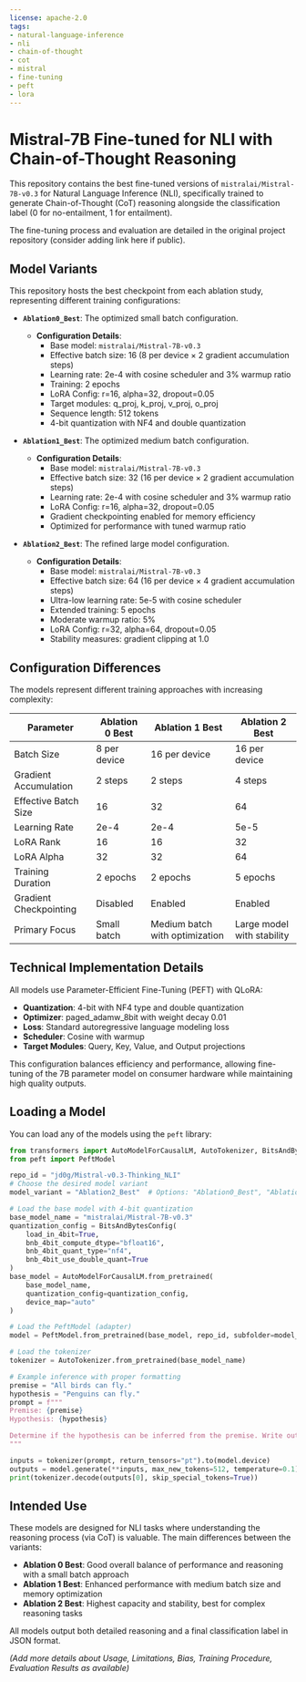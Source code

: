 ```yaml
---
license: apache-2.0
tags:
- natural-language-inference
- nli
- chain-of-thought
- cot
- mistral
- fine-tuning
- peft
- lora
---
```


# Mistral-7B Fine-tuned for NLI with Chain-of-Thought Reasoning

This repository contains the best fine-tuned versions of `mistralai/Mistral-7B-v0.3` for Natural Language Inference (NLI), specifically trained to generate Chain-of-Thought (CoT) reasoning alongside the classification label (0 for no-entailment, 1 for entailment).

The fine-tuning process and evaluation are detailed in the original project repository (consider adding link here if public).

## Model Variants

This repository hosts the best checkpoint from each ablation study, representing different training configurations:

*   **`Ablation0_Best`**: The optimized small batch configuration.
    *   **Configuration Details**:
        * Base model: `mistralai/Mistral-7B-v0.3`
        * Effective batch size: 16 (8 per device × 2 gradient accumulation steps)
        * Learning rate: 2e-4 with cosine scheduler and 3% warmup ratio
        * Training: 2 epochs 
        * LoRA Config: r=16, alpha=32, dropout=0.05
        * Target modules: q_proj, k_proj, v_proj, o_proj
        * Sequence length: 512 tokens
        * 4-bit quantization with NF4 and double quantization

*   **`Ablation1_Best`**: The optimized medium batch configuration.
    *   **Configuration Details**:
        * Base model: `mistralai/Mistral-7B-v0.3`
        * Effective batch size: 32 (16 per device × 2 gradient accumulation steps)
        * Learning rate: 2e-4 with cosine scheduler and 3% warmup ratio
        * LoRA Config: r=16, alpha=32, dropout=0.05
        * Gradient checkpointing enabled for memory efficiency
        * Optimized for performance with tuned warmup ratio

*   **`Ablation2_Best`**: The refined large model configuration.
    *   **Configuration Details**:
        * Base model: `mistralai/Mistral-7B-v0.3`
        * Effective batch size: 64 (16 per device × 4 gradient accumulation steps)
        * Ultra-low learning rate: 5e-5 with cosine scheduler
        * Extended training: 5 epochs
        * Moderate warmup ratio: 5%
        * LoRA Config: r=32, alpha=64, dropout=0.05
        * Stability measures: gradient clipping at 1.0

## Configuration Differences

The models represent different training approaches with increasing complexity:

| Parameter | Ablation 0 Best | Ablation 1 Best | Ablation 2 Best |
|-----------|----------------|----------------|----------------|
| Batch Size | 8 per device | 16 per device | 16 per device |
| Gradient Accumulation | 2 steps | 2 steps | 4 steps |
| Effective Batch Size | 16 | 32 | 64 |
| Learning Rate | 2e-4 | 2e-4 | 5e-5 |
| LoRA Rank | 16 | 16 | 32 |
| LoRA Alpha | 32 | 32 | 64 |
| Training Duration | 2 epochs | 2 epochs | 5 epochs |
| Gradient Checkpointing | Disabled | Enabled | Enabled |
| Primary Focus | Small batch | Medium batch with optimization | Large model with stability |

## Technical Implementation Details

All models use Parameter-Efficient Fine-Tuning (PEFT) with QLoRA:

- **Quantization**: 4-bit with NF4 type and double quantization
- **Optimizer**: paged_adamw_8bit with weight decay 0.01
- **Loss**: Standard autoregressive language modeling loss
- **Scheduler**: Cosine with warmup
- **Target Modules**: Query, Key, Value, and Output projections

This configuration balances efficiency and performance, allowing fine-tuning of the 7B parameter model on consumer hardware while maintaining high quality outputs.

## Loading a Model

You can load any of the models using the `peft` library:

```python
from transformers import AutoModelForCausalLM, AutoTokenizer, BitsAndBytesConfig
from peft import PeftModel

repo_id = "jd0g/Mistral-v0.3-Thinking_NLI"
# Choose the desired model variant
model_variant = "Ablation2_Best"  # Options: "Ablation0_Best", "Ablation1_Best", "Ablation2_Best"

# Load the base model with 4-bit quantization
base_model_name = "mistralai/Mistral-7B-v0.3"
quantization_config = BitsAndBytesConfig(
    load_in_4bit=True,
    bnb_4bit_compute_dtype="bfloat16",
    bnb_4bit_quant_type="nf4",
    bnb_4bit_use_double_quant=True
)
base_model = AutoModelForCausalLM.from_pretrained(
    base_model_name,
    quantization_config=quantization_config,
    device_map="auto"
)

# Load the PeftModel (adapter)
model = PeftModel.from_pretrained(base_model, repo_id, subfolder=model_variant)

# Load the tokenizer
tokenizer = AutoTokenizer.from_pretrained(base_model_name)

# Example inference with proper formatting
premise = "All birds can fly."
hypothesis = "Penguins can fly."
prompt = f"""
Premise: {premise}
Hypothesis: {hypothesis}

Determine if the hypothesis can be inferred from the premise. Write out your thought process step by step, then provide your final answer (1 for entailment, 0 for no entailment). Respond in JSON format with 'thought_process' and 'predicted_label' keys. 
"""

inputs = tokenizer(prompt, return_tensors="pt").to(model.device)
outputs = model.generate(**inputs, max_new_tokens=512, temperature=0.1)
print(tokenizer.decode(outputs[0], skip_special_tokens=True))
```

## Intended Use

These models are designed for NLI tasks where understanding the reasoning process (via CoT) is valuable. The main differences between the variants:

- **Ablation 0 Best**: Good overall balance of performance and reasoning with a small batch approach
- **Ablation 1 Best**: Enhanced performance with medium batch size and memory optimization
- **Ablation 2 Best**: Highest capacity and stability, best for complex reasoning tasks

All models output both detailed reasoning and a final classification label in JSON format.

*(Add more details about Usage, Limitations, Bias, Training Procedure, Evaluation Results as available)*